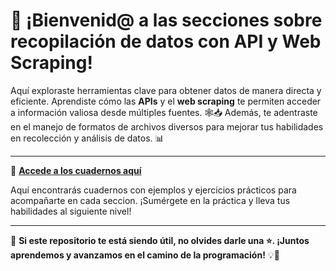 # 🚀 ¡Bienvenid@ a las secciones sobre recopilación de datos con API y Web Scraping!

Aquí exploraste herramientas clave para obtener datos de manera directa y eficiente. Aprendiste cómo las **APIs** y el **web scraping** te permiten acceder a información valiosa desde múltiples fuentes. 🕸️📥 Además, te adentraste en el manejo de formatos de archivos diversos para mejorar tus habilidades en recolección y análisis de datos. 📊

---

🔗 **[Accede a los cuadernos aquí](#)**

Aquí encontrarás cuadernos con ejemplos y ejercicios prácticos para acompañarte en cada seccion. ¡Sumérgete en la práctica y lleva tus habilidades al siguiente nivel!

---

🌟 **Si este repositorio te está siendo útil, no olvides darle una ⭐. ¡Juntos aprendemos y avanzamos en el camino de la programación!** 💡🤝

